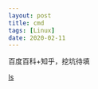 ```yaml
---
layout: post
title: cmd
tags: [Linux]
date: 2020-02-11
---
```


百度百科+知乎，挖坑待填

[ls](https://zhuanlan.zhihu.com/p/67513308)